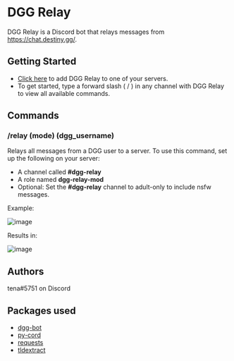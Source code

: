 # DGG Relay

DGG Relay is a Discord bot that relays messages from https://chat.destiny.gg/.

## Getting Started

* [Click here](https://discord.com/api/oauth2/authorize?client_id=944248509937352764&permissions=2147863552&scope=bot%20applications.commands) to add DGG Relay to one of your servers.
* To get started, type a forward slash ( / ) in any channel with DGG Relay to view all available commands.

## Commands

### /relay (mode) (dgg_username)
Relays all messages from a DGG user to a server. To use this command, set up the following on your server:
* A channel called **#dgg-relay**
* A role named **dgg-relay-mod**
* Optional: Set the **#dgg-relay** channel to adult-only to include nsfw messages.

Example:

![image](https://user-images.githubusercontent.com/4806938/170265102-1a178696-d9a8-455f-a9ed-1cd49d17f196.png)

Results in:

![image](https://user-images.githubusercontent.com/4806938/170265661-baada230-d176-4794-9f01-b7c9a21f8351.png)

## Authors

tena#5751 on Discord

## Packages used

* [dgg-bot](https://github.com/Fritz-02/dgg-bot)
* [py-cord](https://github.com/Pycord-Development/pycord)
* [requests](https://pypi.org/project/requests/)
* [tldextract](https://pypi.org/project/tldextract/)
